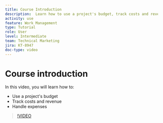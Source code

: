 ```yaml
---
title: Course Introduction
description:  Learn how to use a project's budget, track costs and revenue, and handle expenses in [!DNL  Workfront].
activity: use
feature: Work Management
type: Tutorial
role: User
level: Intermediate
team: Technical Marketing
jira: KT-8947 
doc-type: video
---
```

# Course introduction

In this video, you will learn how to:

* Use a project's budget
* Track costs and revenue
* Handle expenses

>[!VIDEO](https://video.tv.adobe.com/v/335207/?quality=12&learn=on)
